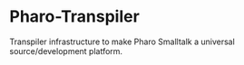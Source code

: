 # Pharo-Transpiler
Transpiler infrastructure to make Pharo Smalltalk a universal source/development platform.
